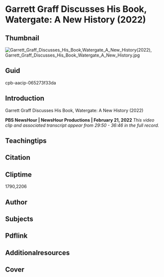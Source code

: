 # Garrett Graff Discusses His Book, Watergate: A New History (2022)

## Thumbnail

![Garrett_Graff_Discusses_His_Book,_Watergate_A_New_History_(2022), Garrett_Graff_Discusses_His_Book_Watergate_A_New_History.jpg](https://s3.amazonaws.com/americanarchive.org/primary_source_sets/Garrett_Graff_Discusses_His_Book,_Watergate_A_New_History.jpg "Garrett_Graff_Discusses_His_Book,_Watergate_A_New_History_(2022)")

## Guid
cpb-aacip-065273f33da

## Introduction

Garrett Graff Discusses His Book, Watergate: A New History (2022)

<b> PBS NewsHour </b>
<b>| NewsHour Productions | February 21, 2022 </b>
<i>This video clip and associated transcript appear from 29:50 - 36:46 in the full record.</i>

## Teachingtips

## Citation

## Cliptime

1790,2206

## Author
## Subjects
## Pdflink
## Additionalresources
## Cover
